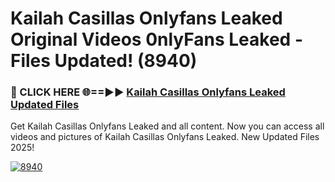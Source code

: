 # Kailah Casillas Onlyfans Leaked Original Videos 0nlyFans Leaked - Files Updated! (8940)

<h3>🔴 CLICK HERE 🌐==►► <a href="https://tinyurl.com/2jnfzry5" rel="nofollow">Kailah Casillas Onlyfans Leaked Updated Files</a></h3>

Get Kailah Casillas Onlyfans Leaked and all content. Now you can access all videos and pictures of Kailah Casillas Onlyfans Leaked. New Updated Files 2025!

[![8940](https://i.imgur.com/GyGTBgg.gif)](https://tinyurl.com/2jnfzry5)

